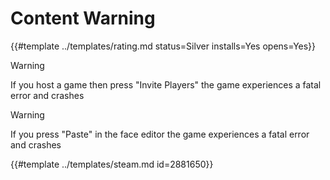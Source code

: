 # Content Warning
<!-- script:Aliases [] -->

{{#template ../templates/rating.md status=Silver installs=Yes opens=Yes}}

> [!WARNING]
> If you host a game then press "Invite Players" the game experiences a fatal error and crashes

> [!WARNING]
> If you press "Paste" in the face editor the game experiences a fatal error and crashes

{{#template ../templates/steam.md id=2881650}}
